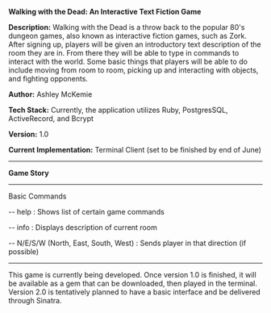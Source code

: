 <b>Walking with the Dead: An Interactive Text Fiction Game</b>

<b>Description:</b> Walking with the Dead is a throw back to the popular 80's dungeon games, also known as interactive fiction games, such as Zork. After signing up, players will be given an introductory text description of the room they are in. From there they will be able to type in commands to interact with the world. Some basic things that players will be able to do include moving from room to room, picking up and interacting with objects, and fighting opponents.

<b>Author:</b> Ashley McKemie

<b>Tech Stack:</b> Currently, the application utilizes Ruby, PostgresSQL, ActiveRecord, and Bcrypt

<b>Version:</b> 1.0

<b>Current Implementation:</b> Terminal Client (set to be finished by end of June)

-----------------------------------------------------------------------------------------------------------------------

<b>Game Story</b>

-----------------------------------------------------------------------------------------------------------------------

Basic Commands

-- help : Shows list of certain game commands

-- info : Displays description of current room

-- N/E/S/W (North, East, South, West) : Sends player in that direction (if possible)

-----------------------------------------------------------------------------------------------------------------------

This game is currently being developed. Once version 1.0 is finished, it will be available as a gem that can be downloaded, then played in the terminal. Version 2.0 is tentatively planned to have a basic interface and be delivered through Sinatra. 
